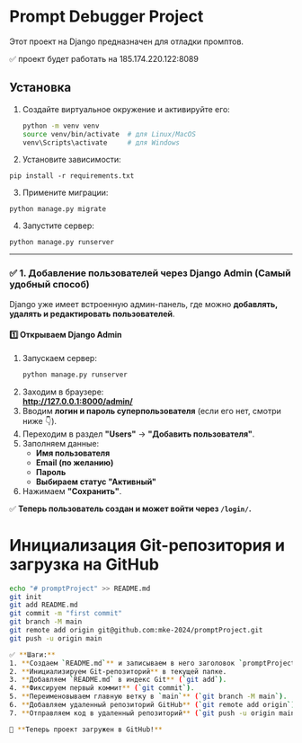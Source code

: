 # Prompt Debugger Project

Этот проект на Django предназначен для отладки промптов.

✅ проект будет работать на 185.174.220.122:8089

## Установка
1. Создайте виртуальное окружение и активируйте его:
   ```bash
   python -m venv venv
   source venv/bin/activate  # для Linux/MacOS
   venv\Scripts\activate     # для Windows
   
2. Установите зависимости:
```shell
pip install -r requirements.txt
``` 
3. Примените миграции:
```shell
python manage.py migrate
``` 
4. Запустите сервер:
```shell
python manage.py runserver
``` 
-------

### ✅ **1. Добавление пользователей через Django Admin (Самый удобный способ)**
Django уже имеет встроенную админ-панель, где можно **добавлять, удалять и редактировать пользователей**.

#### **1️⃣ Открываем Django Admin**
1. Запускаем сервер:
   ```bash
   python manage.py runserver
   ```
2. Заходим в браузере:  
   **http://127.0.0.1:8000/admin/**
3. Вводим **логин и пароль суперпользователя** (если его нет, смотри ниже 👇).
4. Переходим в раздел **"Users"** → **"Добавить пользователя"**.
5. Заполняем данные:  
   - **Имя пользователя**  
   - **Email (по желанию)**  
   - **Пароль**  
   - **Выбираем статус "Активный"**
6. Нажимаем **"Сохранить"**.  

✅ **Теперь пользователь создан и может войти через `/login/`.**


# Инициализация Git-репозитория и загрузка на GitHub

```bash
echo "# promptProject" >> README.md
git init
git add README.md
git commit -m "first commit"
git branch -M main
git remote add origin git@github.com:mke-2024/promptProject.git
git push -u origin main

✅ **Шаги:**
1. **Создаем `README.md`** и записываем в него заголовок `promptProject`.
2. **Инициализируем Git-репозиторий** в текущей папке.
3. **Добавляем `README.md` в индекс Git** (`git add`).
4. **Фиксируем первый коммит** (`git commit`).
5. **Переименовываем главную ветку в `main`** (`git branch -M main`).
6. **Добавляем удаленный репозиторий GitHub** (`git remote add origin`).
7. **Отправляем код в удаленный репозиторий** (`git push -u origin main`).

🚀 **Теперь проект загружен в GitHub!**
